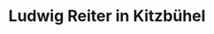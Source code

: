 ---
title: "Ludwig Reiter in Kitzbühel"
url: /kitzbuehel/ludwig-reiter-in-kitzbuehel/
shop: Schuhe
---